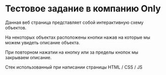 # Тестовое задание в компанию Only

Данная веб страница представляет собой интерактивную схему объектов.

На некоторых объектах расположены кнопки нажав на
которые мы можем увидеть описание объекта.

При повторном нажатии на кнопку или за пределы кнопок мы закрываем описание.

Стек использованный при написании страницы HTML / CSS / JS